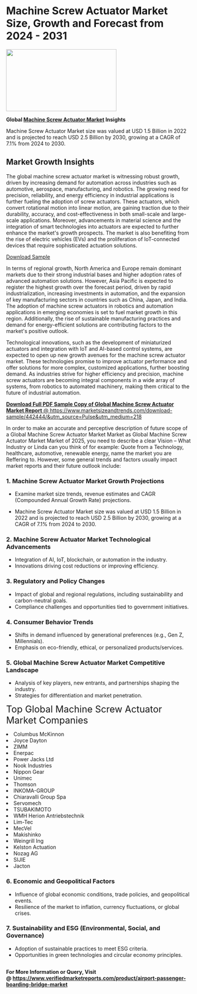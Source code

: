 <H1>Machine Screw Actuator Market Size, Growth and Forecast from 2024 - 2031</H1><img class="aligncenter size-medium wp-image-584254" src="https://thirdeyenews.in/wp-content/uploads/2024/09/Global-Market-Research-300x168.jpeg" alt="" width="300" height="168" /><p><strong>Global&nbsp;<a href="https://www.marketsizeandtrends.com/download-sample/442444/&amp;utm_source=Pulse&amp;utm_medium=218">Machine Screw Actuator Market</a> Insights</strong></p><p>Machine Screw Actuator Market size was valued at USD 1.5 Billion in 2022 and is projected to reach USD 2.5 Billion by 2030, growing at a CAGR of 7.1% from 2024 to 2030.</p><p><h2>Market Growth Insights</h2> <p>The global machine screw actuator market is witnessing robust growth, driven by increasing demand for automation across industries such as automotive, aerospace, manufacturing, and robotics. The growing need for precision, reliability, and energy efficiency in industrial applications is further fueling the adoption of screw actuators. These actuators, which convert rotational motion into linear motion, are gaining traction due to their durability, accuracy, and cost-effectiveness in both small-scale and large-scale applications. Moreover, advancements in material science and the integration of smart technologies into actuators are expected to further enhance the market's growth prospects. The market is also benefiting from the rise of electric vehicles (EVs) and the proliferation of IoT-connected devices that require sophisticated actuation solutions.</p> <p><a href="#">Download Sample</a></p> <p>In terms of regional growth, North America and Europe remain dominant markets due to their strong industrial bases and higher adoption rates of advanced automation solutions. However, Asia Pacific is expected to register the highest growth over the forecast period, driven by rapid industrialization, increasing investments in automation, and the expansion of key manufacturing sectors in countries such as China, Japan, and India. The adoption of machine screw actuators in robotics and automation applications in emerging economies is set to fuel market growth in this region. Additionally, the rise of sustainable manufacturing practices and demand for energy-efficient solutions are contributing factors to the market's positive outlook.</p> <p>Technological innovations, such as the development of miniaturized actuators and integration with IoT and AI-based control systems, are expected to open up new growth avenues for the machine screw actuator market. These technologies promise to improve actuator performance and offer solutions for more complex, customized applications, further boosting demand. As industries strive for higher efficiency and precision, machine screw actuators are becoming integral components in a wide array of systems, from robotics to automated machinery, making them critical to the future of industrial automation.</p> <p><a href="#"></p><p><span class=""><strong>Download Full PDF Sample Copy of Global Machine Screw Actuator Market Report</strong> @ <a href="https://www.marketsizeandtrends.com/download-sample/442444/&amp;utm_source=Pulse&amp;utm_medium=218" target="_blank">https://www.marketsizeandtrends.com/download-sample/442444/&amp;utm_source=Pulse&amp;utm_medium=218</a></span></p><p>In order to make an accurate and perceptive description of future scope of a Global&nbsp;Machine Screw Actuator Market Market as Global&nbsp;Machine Screw Actuator Market Market of 2025, you need to describe a clear Vision &ndash; What Industry or Linda can you think of for example: Quote from a Technology, healthcare, automotive, renewable energy, name the market you are Reffering to. However, some general trends and factors usually impact market reports and their future outlook include:</p><h3>1.&nbsp;<strong>Machine Screw Actuator Market Growth Projections</strong></h3><ul><li>Examine market size trends, revenue estimates and CAGR (Compounded Annual Growth Rate) projections.</li><li><p>Machine Screw Actuator Market size was valued at USD 1.5 Billion in 2022 and is projected to reach USD 2.5 Billion by 2030, growing at a CAGR of 7.1% from 2024 to 2030.</p></li></ul><h3>2.&nbsp;<strong>Machine Screw Actuator Market Technological Advancements</strong></h3><ul><li>Integration of AI, IoT, blockchain, or automation in the industry.</li><li>Innovations driving cost reductions or improving efficiency.</li></ul><h3>3.&nbsp;<strong>Regulatory and Policy Changes</strong></h3><ul><li>Impact of global and regional regulations, including sustainability and carbon-neutral goals.</li><li>Compliance challenges and opportunities tied to government initiatives.</li></ul><h3>4.&nbsp;<strong>Consumer Behavior Trends</strong></h3><ul><li>Shifts in demand influenced by generational preferences (e.g., Gen Z, Millennials).</li><li>Emphasis on eco-friendly, ethical, or personalized products/services.</li></ul><h3>5.&nbsp;<strong>Global Machine Screw Actuator Market Competitive Landscape</strong></h3><ul><li>Analysis of key players, new entrants, and partnerships shaping the industry.</li><li>Strategies for differentiation and market penetration.</li></ul><p data-pm-slice="1 1 []"><span style="color: inherit; font-family: inherit; font-size: 25px;">Top Global Machine Screw Actuator Market Companies</span></p><div class="" data-test-id=""><p><li>Columbus McKinnon</li><li> Joyce Dayton</li><li> ZIMM</li><li> Enerpac</li><li> Power Jacks Ltd</li><li> Nook Industries</li><li> Nippon Gear</li><li> Unimec</li><li> Thomson</li><li> INKOMA-GROUP</li><li> Chiaravalli Group Spa</li><li> Servomech</li><li> TSUBAKIMOTO</li><li> WMH Herion Antriebstechnik</li><li> Lim-Tec</li><li> MecVel</li><li> Makishinko</li><li> Weingrill Ing</li><li> Kelston Actuation</li><li> Nozag AG</li><li> SIJIE</li><li> Jacton</li></p></div><h3>6.&nbsp;<strong>Economic and Geopolitical Factors</strong></h3><ul><li>Influence of global economic conditions, trade policies, and geopolitical events.</li><li>Resilience of the market to inflation, currency fluctuations, or global crises.</li></ul><h3>7.&nbsp;<strong>Sustainability and ESG (Environmental, Social, and Governance)</strong></h3><ul><li>Adoption of sustainable practices to meet ESG criteria.</li><li>Opportunities in green technologies and circular economy principles.</li></ul><h2><strong style="font-size: 14px;">For More Information or Query, Visit @&nbsp;</strong><a style="background-color: #ffffff; font-size: 14px;" href="https://www.marketsizeandtrends.com/report/machine-screw-actuator-market/" target="_blank">https://www.verifiedmarketreports.com/product/airport-passenger-boarding-bridge-market</a></h2>
